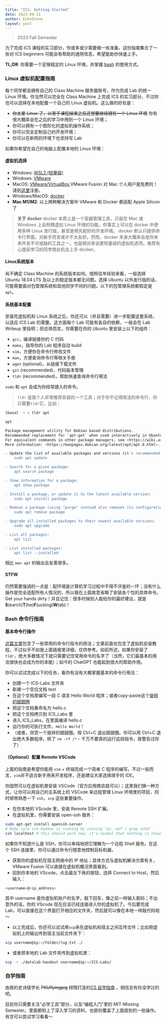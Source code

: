```yaml
---
title: "ICS: Getting Started"
date: 2023-09-11
author: EchoStone
layout: post
---
```

> 2023 Fall Semester

为了完成 ICS 课程的实习部分，你或多或少需要做一些准备。这份指南集合了一些对 ICS beginners 可能会有帮助的通用信息，希望能助你快速上手。

**TL;DR**: 你需要一个足够稳定的 Linux 环境，并掌握 <a href="https://www.gnu.org/software/bash/" target="_blank">bash</a> 的使用方式。


### Linux 虚拟机配置指南

每个同学都会拥有自己的 Class Machine 服务器账号，作为完成 Lab 的统一 Linux 环境。你当然可以完全在 Class Machine 上完成 ICS 的实习部分，不过你也可以选择在本地配置一个自己的 Linux 虚拟机。这么做的好处是：
* ~~你太爱 Linux 了，以至于课程结束之后还想要继续拥有一个 Linux 环境~~ 你有很大概率会在之后的学习中用到一个 Linux 环境；
* 你可以拥有一个图形化的虚拟机操作系统；
* 你可以完全定制自己的开发环境；
* 你可以在断网的环境下也坚持写 Lab

如果你希望在自己的电脑上配置本地的 Linux 环境：

#### 虚拟机选择

* Windows: <a href="https://mp.weixin.qq.com/s/juWtNUnIuFJfXoP_6eKIKg" target="_blank">WSL2 (轻量级) </a>
* Windows: <a href="https://mp.weixin.qq.com/s/T6ertdMaN-Qb-8YlLp12uw" target="_blank">VMware </a>
* MacOS: <a href="https://mp.weixin.qq.com/s/VDwpn34hpLroSLUVhdTxmg" target="_blank">VMware/VirtualBox </a> 
VMware Fusion 对 Mac 个人用户是免费的！请到<a href="https://www.vmware.com/products/fusion.html" target="_blank">这里</a>注册。
* Windows/MacOS: <a href="https://www.docker.com" target="_blank">docker </a> 
* **Mac M1/M2**: 以上两种解决方案中 VMware 和 Docker 都适配 Apple Silicon 了
    
> **关于 docker** docker 本质上是一个容器管理工具，只是在 Mac 或 Windows 上会附赠虚拟 Linux 环境的功能。你事实上可以在 docker 中使用多种 Linux 发行版，甚至是预先配好的开发环境。
docker 默认只提供命令行界面，对新手而言或许不太友好。然而，docker 本身大概率会是你未来开发不可或缺的工具之一，也是相对来说更轻量级的虚拟机选项。推荐有心提前学习的同学借此机会上手 docker。

#### **Linux系统版本**

尚不确定 Class Machine 的系统版本如何。按照往年经验来看，一般选择 Ubuntu 18.04 LTS 及以上的稳定版本都无问题。选择 Ubuntu 以外发行版的话，可能需要面对包管理系统和其他同学不同的问题。以下的包管理系统都假定是 `apt`。

#### **系统基本配置**

安装完虚拟机和 Linux 系统之后，你还可以（并且需要）进一步配置这套系统，以适应 ICS Lab 的需要。这方面每个 Lab 可能有各自的依赖，一般会在 Lab Writeup 里指明；但总体而言，你需要在你的 Ubuntu 里安装上以下的组件：

* `gcc`，编译链接你的 C 代码
* `make`，指导你的 Lab 程序自动 build
* `vim`，方便你在命令行修改文件
* `man`，方便查询命令行等相关手册
* `wget` (optional)，从链接下载文件
* `git` (recommended)，代码版本管理
* `tldr` (recommended)，帮助快速查询命令行用法

`sudo` 和 `apt` 会成为你经常键入的命令。

> `tldr` 是我个人非常推荐安装的一个工具；对于你不记得用法的命令行，你只需要`tldr`它，比如：

```bash
(base)  ~ > tldr apt

apt

Package management utility for Debian based distributions.
Recommended replacement for `apt-get` when used interactively in Ubuntu versions 16.04 and later.
For equivalent commands in other package managers, see <https://wiki.archlinux.org/title/Pacman/Rosetta>.
More information: <https://manpages.debian.org/latest/apt/apt.8.html>.

- Update the list of available packages and versions (it's recommended to run this before other "apt" commands):
    sudo apt update

- Search for a given package:
    apt search package

- Show information for a package:
    apt show package

- Install a package, or update it to the latest available version:
    sudo apt install package

- Remove a package (using "purge" instead also removes its configuration files):
    sudo apt remove package

- Upgrade all installed packages to their newest available versions:
    sudo apt upgrade

- List all packages:
    apt list

- List installed packages:
    apt list --installed
```

相比 `man apt` 的输出会友善很多。

#### **STFW**

仍然需要强调的一点是：配环境是计算机学习过程中不得不评鉴的一环；没有什么操作是完全适配所有人情况的，所以我在上面故意省略了安装各个包的具体命令。Get your hands dirty！并且记住：很多时候别人能给你的最好建议，就是 **S**(earch)**T**(he)**F**(ucking)**W**(eb)！

### Bash 命令行指南

#### **基本命令行操作**
<a href="https://mp.weixin.qq.com/s/Xa8-OOddoAKoulUQjE8k3Q" target="_blank">这篇文章</a>包含了一些常用的命令行指令的用法；文章前面也包含了虚拟机安装教程，不过似乎不如我上面链接里详细，仅供参考。如前所述，如果你安装了`tldr`，绝大多数情况下就只需要记住常用命令的名字了（当然，它们最基本的用法很快也会成为你的本能）；如今的 ChatGPT 也能起到很大的帮助作用。

你可以试试完成以下的任务，看你有没有大概掌握基本的命令行用法：
* 创建一个 ICS-Labs 文件夹
* 新建一个空白文档 test
* 在这个文档里编写一段 C 语言 Hello World 程序；或者copy-paste这个<a href="https://gist.github.com/gcr/1075131" target="_blank">旋转的甜甜圈</a>
* 把这个文档重命名为 hello.c
* 把这个文档拷贝到 ICS_Labs 里
* 进入 ICS_Labs，在里面编译 hello.c
* 运行你的可执行文件，`Hello World`！
* （或者，欣赏一个旋转的甜甜圈。按 Ctrl+C 退出甜甜圈。你可以用 Ctrl+C 退出绝大多数程序。除了 `rm -rf /*` - 千万不要真的运行这段指令，我警告过你了）

#### （Optional）配置 Remote VSCode

上面的指南是希望你能用 `vim` + 终端完成一个简单 C 程序的编写。不过一般而言，`vim`并不适合新手用来开发程序，还是建议大家选择顺手的 IDE。

你固然可以在虚拟机里安装 VSCode（官方应用商店就可以）；这里我们换一种方式，让你可以用自己的主系统上的 VSCode 来远程管理 Linux 环境里的项目，同时顺带熟悉一下 `ssh`，`scp` 这些重要操作。

* 在你本地的 VScode 里，安装 Remote SSH 扩展。
* 在虚拟机里，你需要安装 open-ssh 服务：

```bash
sudo apt-get install openssh-server
# Make sure ssh-daemon is running by running "ps -aef | grep sshd"
ssh localhost # this should work now; it's normal that nothing is shown when inputting your password
```
如果你不知道什么是 SSH，你可以单纯地把它理解为一个远程 Shell 服务。在这个 SSH 连接里，你可以通过命令行随意地控制目标机器。

* 获取你的虚拟机在宿主网络中的 IP 地址；具体方式与虚拟机解决方案有关，VMware Fusion 可以直接在虚拟机概况界面看到。
* 回到你本地的 VScode，点击最左下角的按钮，选择 Connect to Host，然后输入：

```bash
<username>@<ip_address>
```

其中 username 是你虚拟机账户的名字。敲下回车，像之前一样输入密码；不出意外的话，你的 VScode 现在应该已经连接进入你的虚拟机了。今后要完成 Lab，可以直接在这个界面打开相应的文件夹，然后就可以像在本地一样敲代码啦～

* 以上完成后，你还可以试试用`scp`来在虚拟机和宿主之间互传文件；比如把虚拟机上的输出传到宿主当前文件夹下：

```bash
scp username@ip:~/folder/log.txt ./
```

* 或者把本地的 Lab 文件夹传到虚拟机里：

```bash
scp -r ./datalab-handout username@ip:~/ICS-Labs/
```

### 自学指南

由我的史诗级学长 ~~PKUflyingpig~~ 倾情打造的<a href="https://csdiy.wiki" target="_blank">CS 自学指南</a> ，相信总有你没学过的吧。

目前你只需要关注“必学工具”部分，以及“编程入门”里的 MIT-Missing Semester。里面都附上了深入学习的资料，也部份覆盖了上面提到的一些操作。有空可以尝试学习看看～

